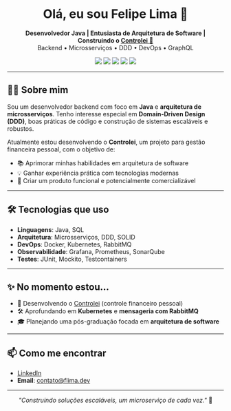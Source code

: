 <h1 align="center">Olá, eu sou Felipe Lima 👋</h1>

<p align="center">
  <b>Desenvolvedor Java | Entusiasta de Arquitetura de Software | Construindo o <a href="[https://github.com/xLima12/domus](https://github.com/xLima12/controlei)">Controlei 🏡</a></b><br>
  Backend • Microsserviços • DDD • DevOps • GraphQL
</p>

<p align="center">
  <img src="https://img.shields.io/badge/Java-21-007396?style=flat&logo=java&logoColor=white"/>
  <img src="https://img.shields.io/badge/Microservices-Architecture-blue?style=flat"/>
  <img src="https://img.shields.io/badge/GraphQL-API-ff4081?style=flat&logo=graphql&logoColor=white"/>
  <img src="https://img.shields.io/badge/Docker-Container-2496ed?style=flat&logo=docker&logoColor=white"/>
  <img src="https://img.shields.io/badge/Kubernetes-Orchestration-326ce5?style=flat&logo=kubernetes&logoColor=white"/>
</p>

---

## 👨‍💻 Sobre mim

Sou um desenvolvedor backend com foco em **Java** e **arquitetura de microsserviços**. Tenho interesse especial em **Domain-Driven Design (DDD)**, boas práticas de código e construção de sistemas escaláveis e robustos.

Atualmente estou desenvolvendo o **Controlei**, um projeto para gestão financeira pessoal, com o objetivo de:

- 📚 Aprimorar minhas habilidades em arquitetura de software
- 💡 Ganhar experiência prática com tecnologias modernas
- 🚀 Criar um produto funcional e potencialmente comercializável

---

## 🛠️ Tecnologias que uso

- **Linguagens**: Java, SQL
- **Arquitetura**: Microsserviços, DDD, SOLID
- **DevOps**: Docker, Kubernetes, RabbitMQ
- **Observabilidade**: Grafana, Prometheus, SonarQube
- **Testes**: JUnit, Mockito, Testcontainers

---

## ✨ No momento estou...

- 🚀 Desenvolvendo o [Controlei]([https://github.com/xLima12/controlei]) (controle financeiro pessoal)
- 🛠️ Aprofundando em **Kubernetes** e **mensageria com RabbitMQ**
- 🎓 Planejando uma pós-graduação focada em **arquitetura de software**

---

## 📫 Como me encontrar

- [LinkedIn](https://www.linkedin.com/in/felipe-lima-19873a14b/)  
- **Email**: contato@flima.dev

---

<p align="center">
  <i>"Construindo soluções escaláveis, um microserviço de cada vez."</i> 🚀
</p>
